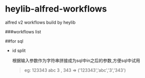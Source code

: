 heylib-alfred-workflows
====

alfred v2 workflows  build by heylib


###workflows list

##for sql

* id split

	根据输入参数作为字符串拼接成为sql中in之后的参数,方便sql中试用

	> eg:     123343 abc 3 , 343  =>    ('123343','abc','3','343')
	
	
